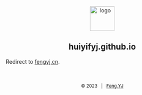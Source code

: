 <div align=center>
    <img src="https://github.com/huiyifyj/huiyifyj.cn/blob/master/2017.12.25~/img/favicon.png" alt="logo" width="64"/>
    <h2>huiyifyj.github.io</h2>
</div>

Redirect to [fengyj.cn](https://fengyj.cn).

<br>
<br>
<div align=center>
    <sub>
        &copy; 2023 &nbsp; | &nbsp; <a href="https://fengyj.cn" target="_blank">Feng.YJ</a>
    </sub>
</div>
